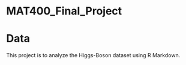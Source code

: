 # MAT400_Final_Project

# Data
This project is to analyze the Higgs-Boson dataset using R Markdown.
